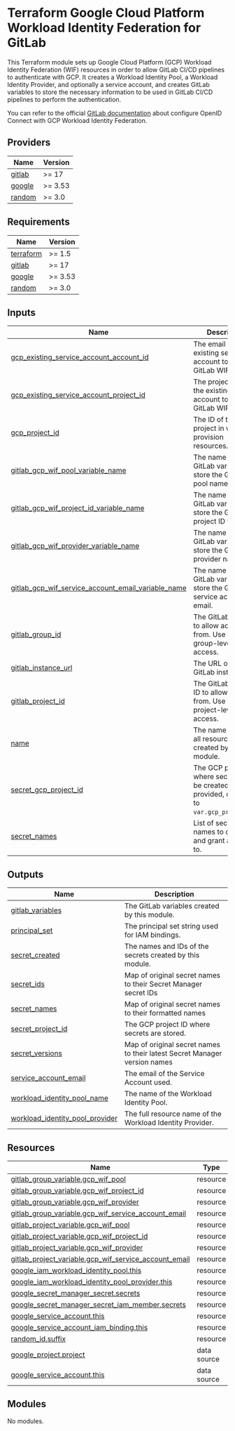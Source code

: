 # Terraform Google Cloud Platform Workload Identity Federation for GitLab

This Terraform module sets up Google Cloud Platform (GCP) Workload Identity Federation (WIF) resources in order to allow GitLab CI/CD pipelines to authenticate with GCP. It creates a Workload Identity Pool, a Workload Identity Provider, and optionally a service account, and creates GitLab variables to store the necessary information to be used in GitLab CI/CD pipelines to perform the authentication.

You can refer to the official [GitLab documentation](https://docs.gitlab.com/ci/cloud_services/google_cloud/) about configure OpenID Connect with GCP Workload Identity Federation.

<!-- BEGIN_TF_DOCS -->
## Providers

| Name | Version |
|------|---------|
| <a name="provider_gitlab"></a> [gitlab](#provider\_gitlab) | >= 17 |
| <a name="provider_google"></a> [google](#provider\_google) | >= 3.53 |
| <a name="provider_random"></a> [random](#provider\_random) | >= 3.0 |

## Requirements

| Name | Version |
|------|---------|
| <a name="requirement_terraform"></a> [terraform](#requirement\_terraform) | >= 1.5 |
| <a name="requirement_gitlab"></a> [gitlab](#requirement\_gitlab) | >= 17 |
| <a name="requirement_google"></a> [google](#requirement\_google) | >= 3.53 |
| <a name="requirement_random"></a> [random](#requirement\_random) | >= 3.0 |

## Inputs

| Name | Description | Type | Default | Required |
|------|-------------|------|---------|:--------:|
| <a name="input_gcp_existing_service_account_account_id"></a> [gcp\_existing\_service\_account\_account\_id](#input\_gcp\_existing\_service\_account\_account\_id) | The email of an existing service account to use for GitLab WIF. | `string` | `null` | no |
| <a name="input_gcp_existing_service_account_project_id"></a> [gcp\_existing\_service\_account\_project\_id](#input\_gcp\_existing\_service\_account\_project\_id) | The project ID of the existing service account to use for GitLab WIF. | `string` | `null` | no |
| <a name="input_gcp_project_id"></a> [gcp\_project\_id](#input\_gcp\_project\_id) | The ID of the project in which to provision resources. | `string` | n/a | yes |
| <a name="input_gitlab_gcp_wif_pool_variable_name"></a> [gitlab\_gcp\_wif\_pool\_variable\_name](#input\_gitlab\_gcp\_wif\_pool\_variable\_name) | The name of the GitLab variable to store the GCP WIF pool name. | `string` | `"GCP_WIF_POOL"` | no |
| <a name="input_gitlab_gcp_wif_project_id_variable_name"></a> [gitlab\_gcp\_wif\_project\_id\_variable\_name](#input\_gitlab\_gcp\_wif\_project\_id\_variable\_name) | The name of the GitLab variable to store the GCP project ID for WIF. | `string` | `"GCP_WIF_PROJECT_ID"` | no |
| <a name="input_gitlab_gcp_wif_provider_variable_name"></a> [gitlab\_gcp\_wif\_provider\_variable\_name](#input\_gitlab\_gcp\_wif\_provider\_variable\_name) | The name of the GitLab variable to store the GCP WIF provider name. | `string` | `"GCP_WIF_PROVIDER"` | no |
| <a name="input_gitlab_gcp_wif_service_account_email_variable_name"></a> [gitlab\_gcp\_wif\_service\_account\_email\_variable\_name](#input\_gitlab\_gcp\_wif\_service\_account\_email\_variable\_name) | The name of the GitLab variable to store the GCP WIF service account email. | `string` | `"GCP_WIF_SERVICE_ACCOUNT_EMAIL"` | no |
| <a name="input_gitlab_group_id"></a> [gitlab\_group\_id](#input\_gitlab\_group\_id) | The GitLab group ID to allow access from. Use this for group-level access. | `number` | `0` | no |
| <a name="input_gitlab_instance_url"></a> [gitlab\_instance\_url](#input\_gitlab\_instance\_url) | The URL of your GitLab instance. | `string` | `"https://gitlab.com"` | no |
| <a name="input_gitlab_project_id"></a> [gitlab\_project\_id](#input\_gitlab\_project\_id) | The GitLab project ID to allow access from. Use this for project-level access. | `number` | `0` | no |
| <a name="input_name"></a> [name](#input\_name) | The name to use for all resources created by this module. | `string` | n/a | yes |
| <a name="input_secret_gcp_project_id"></a> [secret\_gcp\_project\_id](#input\_secret\_gcp\_project\_id) | The GCP project ID where secrets will be created. If not provided, defaults to `var.gcp_project_id`. | `string` | `null` | no |
| <a name="input_secret_names"></a> [secret\_names](#input\_secret\_names) | List of secret names to create and grant access to. | `list(string)` | `[]` | no |

## Outputs

| Name | Description |
|------|-------------|
| <a name="output_gitlab_variables"></a> [gitlab\_variables](#output\_gitlab\_variables) | The GitLab variables created by this module. |
| <a name="output_principal_set"></a> [principal\_set](#output\_principal\_set) | The principal set string used for IAM bindings. |
| <a name="output_secret_created"></a> [secret\_created](#output\_secret\_created) | The names and IDs of the secrets created by this module. |
| <a name="output_secret_ids"></a> [secret\_ids](#output\_secret\_ids) | Map of original secret names to their Secret Manager secret IDs |
| <a name="output_secret_names"></a> [secret\_names](#output\_secret\_names) | Map of original secret names to their formatted names |
| <a name="output_secret_project_id"></a> [secret\_project\_id](#output\_secret\_project\_id) | The GCP project ID where secrets are stored. |
| <a name="output_secret_versions"></a> [secret\_versions](#output\_secret\_versions) | Map of original secret names to their latest Secret Manager version names |
| <a name="output_service_account_email"></a> [service\_account\_email](#output\_service\_account\_email) | The email of the Service Account used. |
| <a name="output_workload_identity_pool_name"></a> [workload\_identity\_pool\_name](#output\_workload\_identity\_pool\_name) | The name of the Workload Identity Pool. |
| <a name="output_workload_identity_pool_provider"></a> [workload\_identity\_pool\_provider](#output\_workload\_identity\_pool\_provider) | The full resource name of the Workload Identity Provider. |

## Resources

| Name | Type |
|------|------|
| [gitlab_group_variable.gcp_wif_pool](https://registry.terraform.io/providers/gitlabhq/gitlab/latest/docs/resources/group_variable) | resource |
| [gitlab_group_variable.gcp_wif_project_id](https://registry.terraform.io/providers/gitlabhq/gitlab/latest/docs/resources/group_variable) | resource |
| [gitlab_group_variable.gcp_wif_provider](https://registry.terraform.io/providers/gitlabhq/gitlab/latest/docs/resources/group_variable) | resource |
| [gitlab_group_variable.gcp_wif_service_account_email](https://registry.terraform.io/providers/gitlabhq/gitlab/latest/docs/resources/group_variable) | resource |
| [gitlab_project_variable.gcp_wif_pool](https://registry.terraform.io/providers/gitlabhq/gitlab/latest/docs/resources/project_variable) | resource |
| [gitlab_project_variable.gcp_wif_project_id](https://registry.terraform.io/providers/gitlabhq/gitlab/latest/docs/resources/project_variable) | resource |
| [gitlab_project_variable.gcp_wif_provider](https://registry.terraform.io/providers/gitlabhq/gitlab/latest/docs/resources/project_variable) | resource |
| [gitlab_project_variable.gcp_wif_service_account_email](https://registry.terraform.io/providers/gitlabhq/gitlab/latest/docs/resources/project_variable) | resource |
| [google_iam_workload_identity_pool.this](https://registry.terraform.io/providers/hashicorp/google/latest/docs/resources/iam_workload_identity_pool) | resource |
| [google_iam_workload_identity_pool_provider.this](https://registry.terraform.io/providers/hashicorp/google/latest/docs/resources/iam_workload_identity_pool_provider) | resource |
| [google_secret_manager_secret.secrets](https://registry.terraform.io/providers/hashicorp/google/latest/docs/resources/secret_manager_secret) | resource |
| [google_secret_manager_secret_iam_member.secrets](https://registry.terraform.io/providers/hashicorp/google/latest/docs/resources/secret_manager_secret_iam_member) | resource |
| [google_service_account.this](https://registry.terraform.io/providers/hashicorp/google/latest/docs/resources/service_account) | resource |
| [google_service_account_iam_binding.this](https://registry.terraform.io/providers/hashicorp/google/latest/docs/resources/service_account_iam_binding) | resource |
| [random_id.suffix](https://registry.terraform.io/providers/hashicorp/random/latest/docs/resources/id) | resource |
| [google_project.project](https://registry.terraform.io/providers/hashicorp/google/latest/docs/data-sources/project) | data source |
| [google_service_account.this](https://registry.terraform.io/providers/hashicorp/google/latest/docs/data-sources/service_account) | data source |

## Modules

No modules.

<!-- END_TF_DOCS -->
